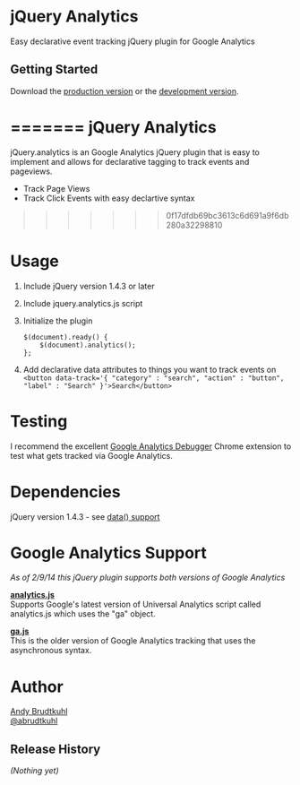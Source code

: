 # jQuery Analytics

Easy declarative event tracking jQuery plugin for Google Analytics

## Getting Started
Download the [production version][min] or the [development version][max].

[min]: https://raw.github.com/abrudtkuhl/jQuery-Analytics/master/dist/jquery.analytics.min.js
[max]: https://raw.github.com/abrudtkuhl/jQuery-Analytics/master/dist/jquery.analytics.js
=======
jQuery Analytics
=========

jQuery.analytics is an Google Analytics jQuery plugin that is easy to implement and allows for declarative tagging to track events and pageviews.

  - Track Page Views
  - Track Click Events with easy declartive syntax
>>>>>>> 0f17dfdb69bc3613c6d691a9f6db280a32298810

Usage
=====
1. Include jQuery version 1.4.3 or later
2. Include jquery.analytics.js script
3. Initialize the plugin
    
    ```
    $(document).ready() {
        $(document).analytics();
    };
    ```

4. Add declarative data attributes to things you want to track events on
    ```<button data-track='{ "category" : "search", "action" : "button", "label" : "Search" }'>Search</button>```

Testing
=======
I recommend the excellent [Google Analytics Debugger](https://chrome.google.com/webstore/detail/google-analytics-debugger/jnkmfdileelhofjcijamephohjechhna?hl=en) Chrome extension to test what gets tracked via Google Analytics.


Dependencies
============
jQuery version 1.4.3 - see [data() support](http://api.jquery.com/data/#data-html5)



Google Analytics Support
========================
_As of 2/9/14 this jQuery plugin supports both versions of Google Analytics_

**[analytics.js](https://developers.google.com/analytics/devguides/collection/analyticsjs/)**  
Supports Google's latest version of Universal Analytics script called analytics.js which uses the "ga" object.

**[ga.js](https://developers.google.com/analytics/devguides/collection/gajs/)**  
This is the older version of Google Analytics tracking that uses the asynchronous syntax.

Author
======
[Andy Brudtkuhl](http://youmetandy.com)  
[@abrudtkuhl](http://twitter.com/abrudtkuhl)


## Release History
_(Nothing yet)_
